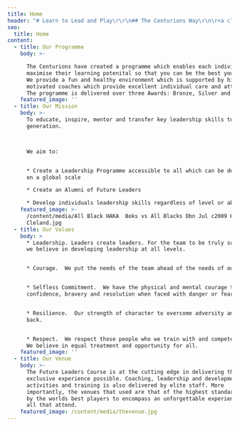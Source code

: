 ```yaml
---
title: Home
header: "# Learn to Lead and Play\r\r\n## The Centurions Way\r\n\r<a class=\"btn\" href=\"/book\">Book Now</a>"
seo:
  title: Home
content:
  - title: Our Programme
    body: >-

      The Centurions have created a programme which enables each individual to
      maximise their learning potenital so that you can be the best you can be.
      We provide a fun and healthy environment which is supported by highly
      motivated coaches which provide excellent individual care and attention.
      The programme is delivered over three Awards: Bronze, Silver and Gold.
    featured_image: ''
  - title: Our Mission
    body: >-
      To educate, inspire, mentor and transfer key leadership skills to the next
      generation.



      We aim to:


      * Create a Leadership Programme accessible to all which can be delivered
      on a global scale

      * Create an Alumni of Future Leaders

      * Develop individuals leadership skills regardless of level or ability
    featured_image: >-
      /content/media/All Black HAKA  Boks vs All Blacks Dbn Jul c2009 H
      Cleland.jpg
  - title: Our Values
    body: >
      * Leadership. Leaders create leaders. For the team to be truly successful
      we believe in developing leadership at all levels. 


      * Courage.  We put the needs of the team ahead of the needs of our own.


      * Selfless Commitment.  We have the physical and mental courage to possess
      confidence, bravery and resolution when faced with danger or fear.


      * Resilience.  Our strength of character to overcome adversity and bounce
      back.


      * Respect.  We respect those people who we train with and compete against.
      We believe in equal treatment and opportunity for all.
    featured_image: ''
  - title: Our Venue
    body: >-
      The Future Leaders Course is at the cutting edge in delivering the most
      exclusive experience possible. Coaching, leadership and development
      activities and training is also delivered by elite staff. More
      importantly, the venues that used are that of the highest standard, used
      by the worlds best players to encompass an unforgettable experience for
      all that attend.
    featured_image: /content/media/thevenue.jpg
---
```


